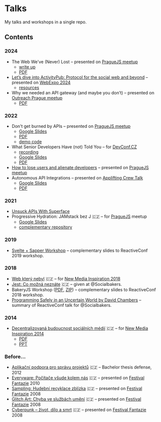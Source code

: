 # Talks

My talks and workshops in a single repo.

## Contents

### 2024

- The Web We've (Never) Lost – presented on [PragueJS meetup](https://www.meetup.com/praguejs/events/298730885/)
  - [write up](https://www.bitoff.org/web-we-never-lost/)
  - [PDF](https://github.com/jnv/talks/releases/download/2024-talks/2024-01-Web_we_never_lost.pdf)
- [Let’s dive into ActivityPub: Protocol for the social web and beyond](2024-05-activitypub/) – presented on [WebExpo 2024](https://webexpo.net/prague2024/)
  - [resources](https://www.bitoff.org/ap/)
- Why we needed an API gateway (and maybe you don’t) – presented on [Outreach Prague meetup](https://www.eventbrite.com/e/applications-at-scale-microservices-and-api-tickets-1002930962507)
  - [PDF](https://github.com/jnv/talks/releases/download/2024-talks/2024-09-API_Gateways.pdf)

### 2022

- Don't get burned by APIs – presented on [PragueJS meetup](hhttps://www.meetup.com/praguejs/events/269001730/)
  - [Google Slides](https://docs.google.com/presentation/d/1CoXgfchJDeY6RkcmMhrL0cVp6YoQMeeKgTWaAYK_Vyc/edit?usp=sharing)
  - [PDF](https://github.com/jnv/talks/releases/download/2022-dont-get-burned/2022-01-dont-get-burned-by-apis.pdf)
  - [demo code](https://github.com/jnv/superface-demo-22-01-praguejs)
- What Senior Developers Have (not) Told You – for [DevConf.CZ](https://www.devconf.info/cz/)
  - [recording](https://www.youtube.com/watch?v=Y6xAzQCGXNM)
  - [Google Slides](https://docs.google.com/presentation/d/1R7C1I7H8zyOyRDuFwc73Qn9bUPSHa1LyoMWyWq4Cqt4/edit?usp=sharing)
  - [PDF](https://github.com/jnv/talks/releases/download/2022-what-senior-developers-have-not-told-you/2022-01-what_senior_developers_have_not_told_you.pdf)
- [How to lose users and alienate developers](2022-04-lose-users-alienate-developers/) – presented on [PragueJS meetup](https://www.meetup.com/praguejs/events/285335331/)
- Autonomous API Integrations – presented on [Applifting Crew Talk](https://www.meetup.com/applifting-meetup-1/events/287854441/)
  - [Google Slides](https://docs.google.com/presentation/d/1-H9nScuq_sUPk-pkFonmO8B4RtlXzH-qxOhFsW8V6hk/edit?usp=sharing)
  - [PDF](https://github.com/jnv/talks/releases/download/2022-09-autonomous-api-integrations/2022-09-Autonomous_API_Integrations.pdf)

### 2021

- [Unsuck APIs With Superface](2021-09-unsuck-apis/)
- Progressive Hydration: JAMstack bez J 🇨🇿 – for [PragueJS](https://www.meetup.com/praguejs/) meetup
  - [Google Slides](https://docs.google.com/presentation/d/17W5pF0PXOmMYZtg-mndTmru1wsee6y130ctHG8-F4rc/edit?usp=sharing)
  - [complementary repository](https://github.com/jnv/talks-jamstack-without-j)

### 2019

- [Svelte + Sapper Workshop](2019-workshop-sapper/) – complementary slides to ReactiveConf 2019 workshop.

### 2018

- [Web který nebyl](https://www.bitoff.cz/nmi18/) 🇨🇿 – for [New Media Inspiration 2018](https://www.tuesday.cz/akce/new-media-inspiration-2018/)
- [Jest: Co možná neznáte](2018-sbks-jest/) 🇨🇿 – given at @Socialbakers.
- BakeryJS Workshop ([PDF](https://github.com/jnv/talks/releases/download/2018-workshop-bakeryjs/2018-workshop-bakeryjs.pdf), [ZIP](https://github.com/jnv/talks/releases/download/2018-workshop-bakeryjs/2018-workshop-bakeryjs.zip)) – complementary slides to ReactiveConf 2018 workshop.
- [Programming Safely in an Uncertain World by David Chambers](2018-sbks-reactiveconf-chambers/) – summary of ReactiveConf talk for @Socialbakers.

### 2014

- [Decentralizovaná budoucnost sociálních médií](https://www.bitoff.cz/nmi14/) 🇨🇿 – for [New Media Inspiration 2014](https://www.tuesday.cz/akce/new-media-inspiration-2014/)
  - [PDF](https://github.com/jnv/talks/releases/download/2008-2014/2014-decentralizovana-budoucnost-sm.pdf)
  - [PPT](https://github.com/jnv/talks/releases/download/2008-2014/2014-decentralizovana-budoucnost-sm.ppt)

### Before…

- [Aplikační podpora pro správu projektů](https://github.com/jnv/talks/releases/download/2008-2014/2012-bkp.pdf) 🇨🇿 – Bachelor thesis defense, 2012
- [Everyware: Počítače všude kolem nás](https://github.com/jnv/talks/releases/download/2008-2014/2010-everyware.pdf) 🇨🇿 – presented on [Festival Fantazie] 2010
- [Sampling: Hudební recyklace zblízka](https://github.com/jnv/talks/releases/download/2008-2014/2008-sampling.pdf) 🇨🇿 – presented on [Festival Fantazie] 2008
- [Glitch Art: Chyba ve službách umění](https://github.com/jnv/talks/releases/download/2008-2014/2008-glitch-art.pdf) 🇨🇿 – presented on [Festival Fantazie] 2008
- [Cyberpunk – život, dílo a smrt](https://github.com/jnv/talks/releases/download/2008-2014/2008-cyberpunk.pdf) 🇨🇿 – presented on [Festival Fantazie] 2008

[Festival Fantazie]: https://www.festivalfantazie.cz/
